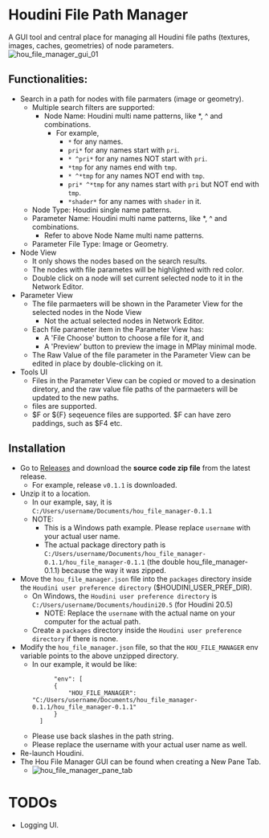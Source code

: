 # Houdini File Path Manager
A GUI tool and central place for managing all Houdini file paths (textures, images, caches, geometries) of node parameters.
![hou_file_manager_gui_01](https://github.com/user-attachments/assets/72080231-e58c-43fc-b32f-6c56a8f03f2f)

## Functionalities:
* Search in a path for nodes with file parmaters (image or geometry).
  * Multiple search filters are supported:
    * Node Name: Houdini multi name patterns, like *, ^ and combinations.
      * For example,
        * `*` for any names.
        * `pri*` for any names start with `pri`.
        * `* ^pri*` for any names NOT start with `pri`.
        * `*tmp` for any names end with `tmp`.
        * `* ^*tmp` for any names NOT end with `tmp`.
        * `pri* ^*tmp` for any names start with `pri` but NOT end with `tmp`.
        * `*shader*` for any names with `shader` in it.
  * Node Type: Houdini single name patterns.
  * Parameter Name: Houdini multi name patterns, like *, ^ and combinations.
    * Refer to above Node Name multi name patterns.
  * Parameter File Type: Image or Geometry.
* Node View
  * It only shows the nodes based on the search results.
  * The nodes with file parametes will be highlighted with red color.
  * Double click on a node will set current selected node to it in the Network Editor.
* Parameter View
  * The file parmaeters will be shown in the Parameter View for the selected nodes in the Node View
    * Not the actual selected nodes in Network Editor.
  * Each file parameter item in the Parameter View has:
    * A 'File Choose' button to choose a file for it, and
    * A 'Preview' button to preview the image in MPlay minimal mode.
  * The Raw Value of the file parameter in the Parameter View can be edited in place by double-clicking on it.
* Tools UI
  * Files in the Parameter View can be copied or moved to a desination diretory, and the raw value file paths of the parmaeters will be updated to the new paths.
  * <UDIM> files are supported.
  * $F or ${F} seqeuence files are supported. $F can have zero paddings, such as $F4 etc.

## Installation
* Go to [Releases](https://github.com/vfxkevin/hou_file_manager/releases) and download the **source code zip file** from the latest release.
  * For example, release `v0.1.1` is downloaded.
* Unzip it to a location.
  * In our example, say, it is `C:/Users/username/Documents/hou_file_manager-0.1.1`
  * NOTE:
    * This is a Windows path example. Please replace `username` with your actual user name.
    * The actual package directory path is `C:/Users/username/Documents/hou_file_manager-0.1.1/hou_file_manager-0.1.1` (the double hou_file_manager-0.1.1) because the way it was zipped.
* Move the `hou_file_manager.json` file into the `packages` directory inside the `Houdini user preference directory` ($HOUDINI_USER_PREF_DIR).
  * On Windows, the `Houdini user preference directory` is `C:/Users/username/Documents/houdini20.5` (for Houdini 20.5)
    * NOTE: Replace the `username` with the actual name on your computer for the actual path.
  * Create a `packages` directory inside the `Houdini user preference directory` if there is none.
* Modify the `hou_file_manager.json` file, so that the `HOU_FILE_MANAGER` env variable points to the above unzipped directory.
  * In our example, it would be like:
    ```
          "env": [
          {
              "HOU_FILE_MANAGER": "C:/Users/username/Documents/hou_file_manager-0.1.1/hou_file_manager-0.1.1"
          }
      ]
    ```
  * Please use back slashes in the path string.
  * Please replace the username with your actual user name as well.
* Re-launch Houdini.
* The Hou File Manager GUI can be found when creating a New Pane Tab.
  * ![hou_file_manager_pane_tab](https://github.com/user-attachments/assets/67130c8c-2be0-4c0d-91f1-efdc1c55eea4)

# TODOs
* Logging UI.
